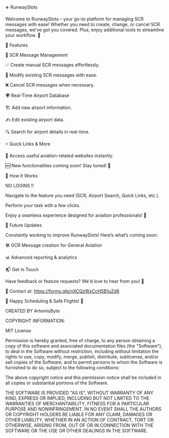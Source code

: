✈️ RunwaySlots

Welcome to RunwaySlots – your go-to platform for managing SCR messages with ease! 
Whether you need to create, change, or cancel SCR messages, we've got you covered. 
Plus, enjoy additional tools to streamline your workflow. 🚀

🌟 Features

📝 SCR Message Management

✅ Create manual SCR messages effortlessly.

🔄 Modify existing SCR messages with ease.

❌ Cancel SCR messages when necessary.


🌍 Real-Time Airport Database

🏗️ Add new airport information.

✍️ Edit existing airport data.

🔍 Search for airport details in real-time.


⚡ Quick Links & More

🔗 Access useful aviation-related websites instantly.

🆕 New functionalities coming soon! Stay tuned! 🚀




📌 How It Works

NO LOGINS !!

Navigate to the feature you need (SCR, Airport Search, Quick Links, etc.).

Perform your task with a few clicks.

Enjoy a seamless experience designed for aviation professionals! 🛫



🚀 Future Updates

Constantly working to improve RunwaySlots! Here’s what’s coming soon:

🛠️ GCR Message creation for General Aviation

📊 Advanced reporting & analytics



📬 Get in Touch

Have feedback or feature requests? We'd love to hear from you! 📨

📧 Contact at: https://forms.gle/nXCQzWxCcH5B1uZd6



🛫 Happy Scheduling & Safe Flights! 🛬


CREATED BY ArtemisByte



COPYRIGHT INFORMATION:

MIT License

Permission is hereby granted, free of charge, to any person obtaining a copy
of this software and associated documentation files (the "Software"), to deal
in the Software without restriction, including without limitation the rights
to use, copy, modify, merge, publish, distribute, sublicense, and/or sell
copies of the Software, and to permit persons to whom the Software is
furnished to do so, subject to the following conditions:

The above copyright notice and this permission notice shall be included in all
copies or substantial portions of the Software.

THE SOFTWARE IS PROVIDED "AS IS", WITHOUT WARRANTY OF ANY KIND, EXPRESS OR
IMPLIED, INCLUDING BUT NOT LIMITED TO THE WARRANTIES OF MERCHANTABILITY,
FITNESS FOR A PARTICULAR PURPOSE AND NONINFRINGEMENT. IN NO EVENT SHALL THE
AUTHORS OR COPYRIGHT HOLDERS BE LIABLE FOR ANY CLAIM, DAMAGES OR OTHER
LIABILITY, WHETHER IN AN ACTION OF CONTRACT, TORT OR OTHERWISE, ARISING FROM,
OUT OF OR IN CONNECTION WITH THE SOFTWARE OR THE USE OR OTHER DEALINGS IN THE
SOFTWARE.
